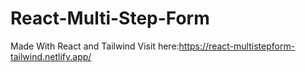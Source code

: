 # React-Multi-Step-Form
Made With React and Tailwind
Visit here:https://react-multistepform-tailwind.netlify.app/
